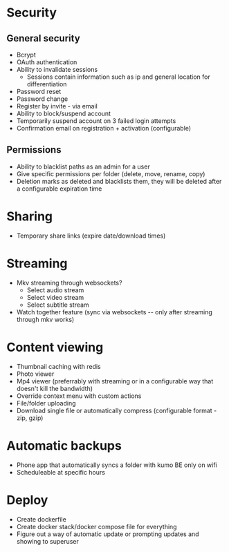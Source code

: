 # Security
## General security
- Bcrypt
- OAuth authentication
- Ability to invalidate sessions
    - Sessions contain information such as ip and general location for differentiation
- Password reset
- Password change
- Register by invite - via email
- Ability to block/suspend account
- Temporarily suspend account on 3 failed login attempts
- Confirmation email on registration + activation (configurable)
## Permissions
- Ability to blacklist paths as an admin for a user
- Give specific permissions per folder (delete, move, rename, copy)
- Deletion marks as deleted and blacklists them, they will be deleted after a configurable expiration time
# Sharing
- Temporary share links (expire date/download times)
# Streaming
- Mkv streaming through websockets?
    - Select audio stream
    - Select video stream
    - Select subtitle stream
- Watch together feature (sync via websockets -- only after streaming through mkv works)
# Content viewing
- Thumbnail caching with redis
- Photo viewer
- Mp4 viewer (preferrably with streaming or in a configurable way that doesn't kill the bandwidth)
- Override context menu with custom actions
- File/folder uploading
- Download single file or automatically compress (configurable format - zip, gzip)
# Automatic backups
- Phone app that automatically syncs a folder with kumo BE only on wifi
- Scheduleable at specific hours
# Deploy
- Create dockerfile
- Create docker stack/docker compose file for everything
- Figure out a way of automatic update or prompting updates and showing to superuser